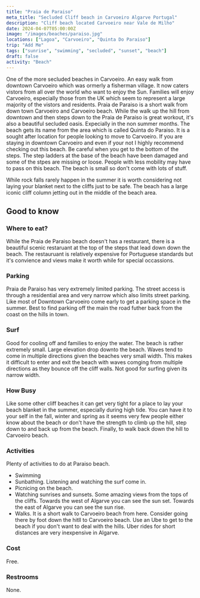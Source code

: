 ```yaml
---
title: "Praia de Paraiso"
meta_title: "Secluded Cliff beach in Carvoeiro Algarve Portugal"
description: "Cliff beach located Carvoeiro near Vale de Milho"
date: 2024-04-07T05:00:00Z
image: "/images/beaches/paraiso.jpg"
locations: ["Lagoa", "Carvoeiro", "Quinta Do Paraiso"]
trip: "Add Me"
tags: ["sunrise", "swimming", "secluded", "sunset", "beach"]
draft: false
activity: "Beach"
---
```


One of the more secluded beaches in Carvoeiro.  An easy walk from downtown Carvoeiro which was ormerly a fisherman village. It now caters vistors from all over the world who want to enjoy the Sun.  Families will enjoy Carvoeiro, especially those from the UK which seem to represent a large majority of the vistors and residents.   Praia de Paraiso is a short walk from down town Carvoeiro and Carvoeiro beach.  While the walk up the hill from downtown and then steps down to the Praia de Paraiso is great workout, it's also a beautiful secluded oasis.  Expecially in the non summer months.  The beach gets its name from the area which is called Quinta do Paraiso.  It is a sought after location for people looking to move to Carvoeiro.   If you are staying in downtown Carvoeiro and even if your not I highly recommend checking out this beach.   Be careful when you get to the bottom of the steps.  The step ladders at the base of the beach have been damaged and some of the stpes are missing or loose.  People with less mobility may have to pass on this beach.  The beach is small so don't come with lots of stuff.  

While rock falls rarely happen in the summer it is worth considering not laying your blanket next to the cliffs just to be safe.  The beach has a large iconic cliff column jetting out in the middle of the beach area.  


## Good to know

### Where to eat?

While the Praia de Paraiso beach doesn't has a restaurant, there is a beautiful scenic restaruant at the top of the steps that lead down down the beach.  The restauruant is relatively expensive for Portuguese standards but it's convience and views make it worth while for special occassions. 


### Parking

Praia de Paraiso has very extremely limited parking.  The street access is through a residential area and very narrow which also limits street parking.  Like most of Downtown Carvoeiro come early to get a parking space in the summer.  Best to find parking off the main the road futher back from the coast on the hills in town. 


### Surf

Good for cooling off and families to enjoy the water.   The beach is rather extremely small.   Large elevation drop downto the beach.  Waves tend to come in multiple directions given the beaches very small width.  This makes it difficult to enter and exit the beach with waves comging from multiple directions as they bounce off the cliff walls. Not good for surfing given its narrow width.


### How Busy

Like some other cliff beaches it can get very tight for a place to lay your beach blanket in the summer, especially during high tide.  You can have it to your self in the fall, winter and spring as it seems very few people either know about the beach or don't have the strength to climb up the hill, step down to and back up from the beach. Finally, to walk back down the hill to Carvoeiro beach.


### Activities

Plenty of activities to do at Paraiso beach.

- Swimming
- Sunbathing. Listening and watching the surf come in.
- Picnicing on the beach. 
- Watching sunrises and sunsets. Some amazing views from the tops of the cliffs. Towards the west of Algarve you can see the sun set.   Towards the east of Algarve you can see the sun rise.  
- Walks.  It is a short walk to Carvoeiro beach from here.  Consider going there by foot down the hitll to Carvoeiro beach.  Use an Ube to get to the beach if you don't want to deal with the hills.   Uber rides for short distances are very inexpensive in Algarve.

### Cost

Free.

### Restrooms

None.